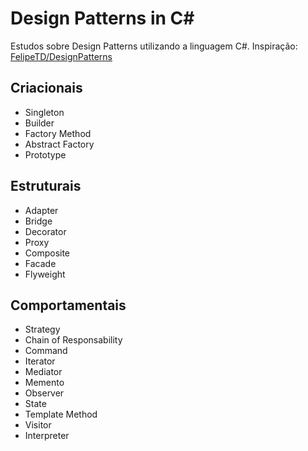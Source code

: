 # Design Patterns in C#
Estudos sobre Design Patterns utilizando a linguagem C#.
Inspiração: [FelipeTD/DesignPatterns](https://github.com/FelipeTD/DesignPatterns/tree/main)

## Criacionais
- Singleton
- Builder
- Factory Method
- Abstract Factory
- Prototype

## Estruturais
- Adapter
- Bridge
- Decorator
- Proxy
- Composite
- Facade
- Flyweight

## Comportamentais
- Strategy
- Chain of Responsability
- Command
- Iterator
- Mediator
- Memento
- Observer
- State
- Template Method
- Visitor
- Interpreter
